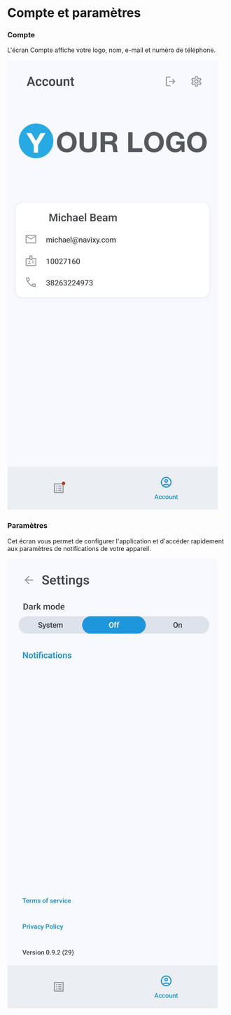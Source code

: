 # Compte et paramètres

### Compte

L'écran Compte affiche votre logo, nom, e-mail et numéro de téléphone.

![1c444a00b2f6457d85aa8f8bbd929cb2.jpg](../../../guide-de-litilizateur/applications-mobiles-x-gps/x-gps-mobile/attachments/1c444a00b2f6457d85aa8f8bbd929cb2.jpg)

### Paramètres

Cet écran vous permet de configurer l'application et d'accéder rapidement aux paramètres de notifications de votre appareil.

![57c8d21ed27a47a395679a4be8519426.jpg](../../../guide-de-litilizateur/applications-mobiles-x-gps/x-gps-mobile/attachments/57c8d21ed27a47a395679a4be8519426.jpg)
